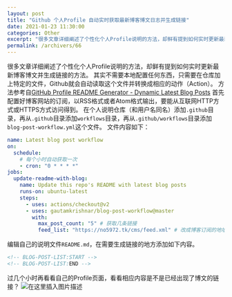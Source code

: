 ```yaml
---
layout: post
title: "Github 个人Profile 自动实时获取最新博客博文日志并生成链接"
date: 2021-01-23 11:30:00
categories: Other
excerpt: "很多文章详细阐述了个性化个人Profile说明的方法，却鲜有提到如何实时更新最新博客博文并生成链接的方法。其实不需要本地配置任何东西，只需要在仓库加上特定的文件，Github就会自动读取这个文件并转换成相应的动作（Action）。"
permalink: /archivers/66
---
```


很多文章详细阐述了个性化个人Profile说明的方法，却鲜有提到如何实时更新最新博客博文并生成链接的方法。
其实不需要本地配置任何东西，只需要在仓库加上特定的文件，Github就会自动读取这个文件并转换成相应的动作（Action）。
方法参考自[GitHub Profile README Generator - Dynamic Latest Blog Posts](https://rahuldkjain.github.io/gh-profile-readme-generator/addons)
首先配置好博客网站的订阅，以RSS格式或者Atom格式输出，要能从互联网HTTP方式或HTTPS方式访问得到。
在个人说明仓库（和用户名同名）添加```.github```目录，再从```.github```目录添加```workflows```目录，再从```.github/workflows```目录添加```blog-post-workflow.yml```这个文件。
文件内容如下：
```yaml
name: Latest blog post workflow
on:
  schedule:
    # 每个小时自动获取一次
    - cron: "0 * * * *"
jobs:
  update-readme-with-blog:
    name: Update this repo's README with latest blog posts
    runs-on: ubuntu-latest
    steps:
      - uses: actions/checkout@v2
      - uses: gautamkrishnar/blog-post-workflow@master
        with:
          max_post_count: "5" # 获取几条链接
          feed_list: "https://no5972.tk/cms/feed.xml" # 改成博客订阅的地址，以RSS格式或者Atom格式输出的
```

编辑自己的说明文件```README.md```，在需要生成链接的地方添加如下内容。
```markdown
<!-- BLOG-POST-LIST:START -->
<!-- BLOG-POST-LIST:END -->
```
过几个小时再看看自己的Profile页面，看看相应内容是不是已经出现了博文的链接？
![在这里插入图片描述](https://img-blog.csdnimg.cn/20210123111754169.png?x-oss-process=image/watermark,type_ZmFuZ3poZW5naGVpdGk,shadow_10,text_aHR0cHM6Ly9ibG9nLmNzZG4ubmV0L3FxXzM1OTc3MTM5,size_16,color_FFFFFF,t_70#pic_center)
